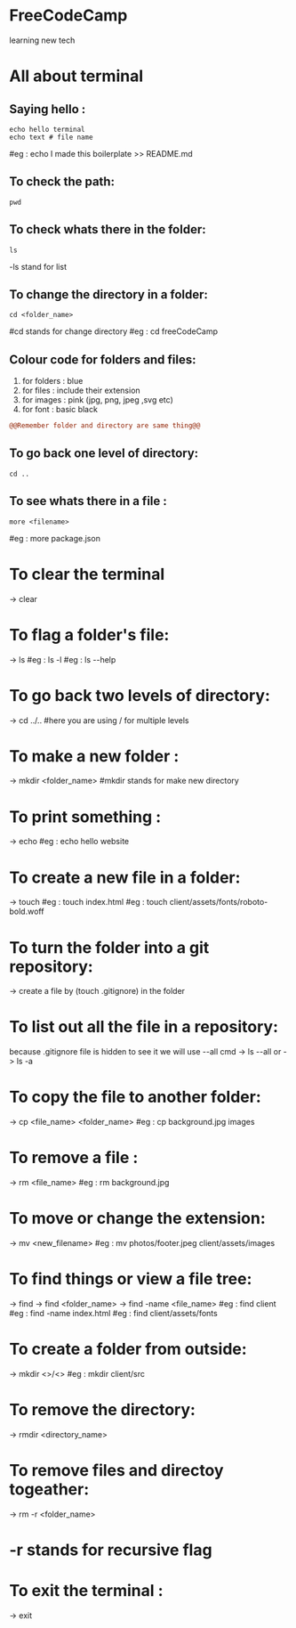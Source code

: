 # FreeCodeCamp
learning new tech

# All about terminal

## Saying hello :
```terminal
echo hello terminal 
echo text # file name
```
#eg : echo I made this boilerplate >> README.md

## To check the path:
```terminal
pwd    
```

## To check whats there in the folder:
```terminal
ls
```
-ls stand for list

## To change the directory in a folder:
```terminal
cd <folder_name>
```
#cd stands for change directory
#eg : cd freeCodeCamp

## Colour code for folders and files:
1. for folders : blue
2. for files   : include their extension
3. for images  : pink (jpg, png, jpeg ,svg etc)
4. for font    : basic black 

```diff
@@Remember folder and directory are same thing@@
```

## To go back one level of directory:
```terminal
cd ..
```

## To see whats there in a file :
```terminal
more <filename>
```
#eg : more package.json 

# To clear the terminal
-> clear

# To flag a folder's file:
-> ls <flag>
#eg : ls -l
#eg : ls --help

# To go back two levels of directory:
-> cd ../..
#here you are using / for multiple levels

# To make a new folder :
-> mkdir <folder_name>
#mkdir stands for make new directory

# To print something :
-> echo <something>
#eg : echo hello website

# To create a new file in a folder:
-> touch <somthing>
#eg : touch index.html
#eg : touch client/assets/fonts/roboto-bold.woff

# To turn the folder into a git repository:
-> create a file by (touch .gitignore) in the folder


# To list out all the file in a repository:
because .gitignore file is hidden to see it we will use --all cmd
-> ls --all
   or
-> ls -a

# To copy the file to another folder:
-> cp <file_name> <folder_name>
#eg : cp background.jpg images

# To remove a file :
-> rm <file_name>
#eg : rm background.jpg

# To move or change the extension:
-> mv <filename> <new_filename>
#eg : mv photos/footer.jpeg client/assets/images

# To find things or view a file tree:
-> find
-> find <folder_name>
-> find -name <file_name>
#eg : find client
#eg : find -name index.html
#eg : find client/assets/fonts

# To create a folder from outside:
-> mkdir <>/<>
#eg : mkdir client/src

# To remove the directory:
-> rmdir <directory_name>

# To remove files and directoy togeather:
-> rm -r <folder_name>
# -r stands for recursive flag

# To exit the terminal :
-> exit



